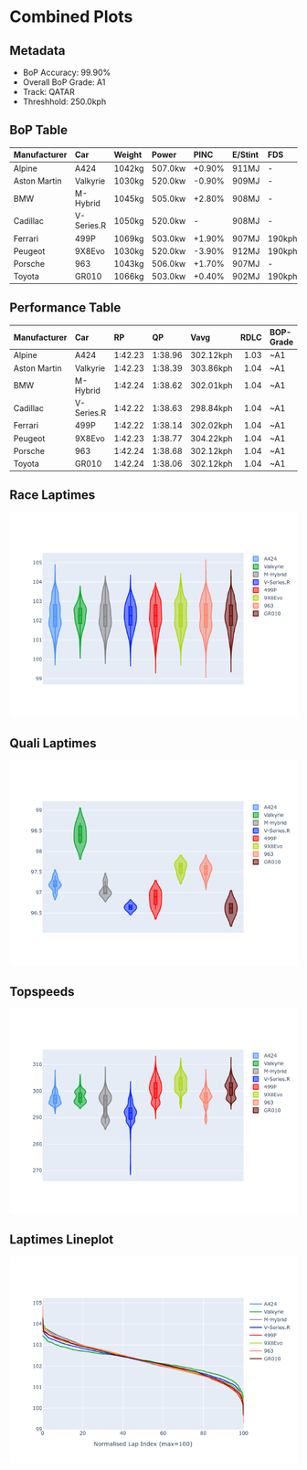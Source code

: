 # Combined Plots

## Metadata

- BoP Accuracy: 99.90%
- Overall BoP Grade: A1
- Track: QATAR
- Threshhold: 250.0kph

## BoP Table
| Manufacturer   | Car        | Weight   | Power   | PINC   | E/Stint   | FDS    | RDP    | QDP    | TDP    |
|:---------------|:-----------|:---------|:--------|:-------|:----------|:-------|:-------|:-------|:-------|
| Alpine         | A424       | 1042kg   | 507.0kw | +0.90% | 911MJ     | -      | 52.35% | 61.85% | 27.84% |
| Aston Martin   | Valkyrie   | 1030kg   | 520.0kw | -0.90% | 909MJ     | -      | 53.59% | 53.33% | 21.51% |
| BMW            | M-Hybrid   | 1045kg   | 505.0kw | +2.80% | 908MJ     | -      | 53.26% | 57.23% | 34.54% |
| Cadillac       | V-Series.R | 1050kg   | 520.0kw | -      | 908MJ     | -      | 47.80% | 56.73% | 19.63% |
| Ferrari        | 499P       | 1069kg   | 503.0kw | +1.90% | 907MJ     | 190kph | 53.02% | 42.32% | 9.88%  |
| Peugeot        | 9X8Evo     | 1030kg   | 520.0kw | -3.90% | 912MJ     | 190kph | 48.47% | 51.26% | 16.02% |
| Porsche        | 963        | 1043kg   | 506.0kw | +1.70% | 907MJ     | -      | 50.87% | 45.25% | 30.77% |
| Toyota         | GR010      | 1066kg   | 503.0kw | +0.40% | 902MJ     | 190kph | 52.43% | 57.12% | 12.82% |

## Performance Table
| Manufacturer   | Car        | RP      | QP      | Vavg      |   RDLC | BOP-Grade   | Match   |
|:---------------|:-----------|:--------|:--------|:----------|-------:|:------------|:--------|
| Alpine         | A424       | 1:42.23 | 1:38.96 | 302.12kph |   1.03 | ~A1         | 99.79%  |
| Aston Martin   | Valkyrie   | 1:42.23 | 1:38.39 | 303.86kph |   1.04 | ~A1         | 100.00% |
| BMW            | M-Hybrid   | 1:42.24 | 1:38.62 | 302.01kph |   1.04 | ~A1         | 100.00% |
| Cadillac       | V-Series.R | 1:42.22 | 1:38.63 | 298.84kph |   1.04 | ~A1         | 100.00% |
| Ferrari        | 499P       | 1:42.22 | 1:38.14 | 302.02kph |   1.04 | ~A1         | 99.81%  |
| Peugeot        | 9X8Evo     | 1:42.23 | 1:38.77 | 304.22kph |   1.04 | ~A1         | 100.00% |
| Porsche        | 963        | 1:42.24 | 1:38.68 | 302.12kph |   1.04 | ~A1         | 99.86%  |
| Toyota         | GR010      | 1:42.24 | 1:38.06 | 302.12kph |   1.04 | ~A1         | 99.76%  |

## Race Laptimes
![Race Laptimes](images/race_violin.png)

## Quali Laptimes
![Quali Laptimes](images/quali_violin.png)

## Topspeeds
![Topspeeds](images/topspeed_violin.png)

## Laptimes Lineplot
![Laptimes Lineplot](images/laptime_line.png)

